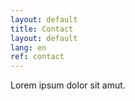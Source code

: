 ```yaml
---
layout: default
title: Contact
layout: default
lang: en
ref: contact
---
```

Lorem ipsum dolor sit amut.
